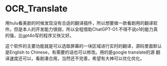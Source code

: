 # OCR_Translate

用hulu看美剧的时候发现没有合适的翻译插件，所以想要做一款看剧用的翻译软件。但是本人的开发能力很弱，所以全程借助ChatGPT-O1.不得不说o1的能力真的强，比gpt4o写的程序又快又好。

这个软件的主要功能就是可以选取屏幕的一块区域进行实时的翻译，源码里面默认是English to Chinese，有需要的话也可以修改。用的是google translate的源
翻译速度还可以，看剧凑合用，当然还不完善，希望有大神可以优化优化。
